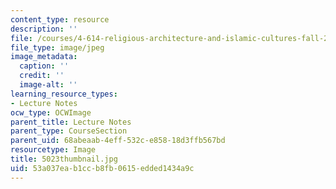 ```yaml
---
content_type: resource
description: ''
file: /courses/4-614-religious-architecture-and-islamic-cultures-fall-2002/53a037eab1ccb8fb0615edded1434a9c_5023thumbnail.jpg
file_type: image/jpeg
image_metadata:
  caption: ''
  credit: ''
  image-alt: ''
learning_resource_types:
- Lecture Notes
ocw_type: OCWImage
parent_title: Lecture Notes
parent_type: CourseSection
parent_uid: 68abeaab-4eff-532c-e858-18d3ffb567bd
resourcetype: Image
title: 5023thumbnail.jpg
uid: 53a037ea-b1cc-b8fb-0615-edded1434a9c
---
```

